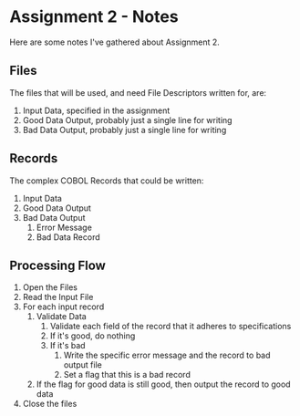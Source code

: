 # Assignment 2 - Notes

Here are some notes I've gathered about Assignment 2.

## Files

The files that will be used, and need File Descriptors written for, are:

1. Input Data, specified in the assignment
2. Good Data Output, probably just a single line for writing
3. Bad Data Output, probably just a single line for writing


## Records

The complex COBOL Records that could be written:

1. Input Data
2. Good Data Output
3. Bad Data Output
   1. Error Message
   2. Bad Data Record


## Processing Flow

1. Open the Files
2. Read the Input File
3. For each input record
   1. Validate Data
      1. Validate each field of the record that it adheres to specifications
      2. If it's good, do nothing
      3. If it's bad
         1. Write the specific error message and the record to bad output file
         2. Set a flag that this is a bad record
   2. If the flag for good data is still good, then output the record to good data
4. Close the files

